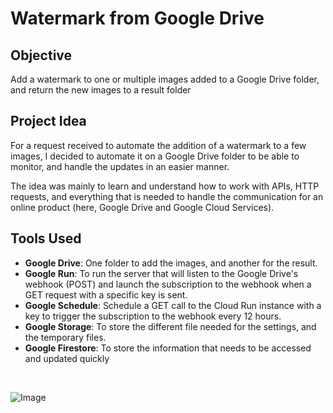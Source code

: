 # Watermark from Google Drive

## Objective

Add a watermark to one or multiple images added to a Google Drive folder, and return the new images to a result folder

## Project Idea

For a request received to automate the addition of a watermark to a few images, I decided to automate it on a Google Drive folder to be able to monitor, and handle the updates in an easier manner. <p>
The idea was mainly to learn and understand how to work with APIs, HTTP requests, and everything that is needed to handle the communication for an online product (here, Google Drive and Google Cloud Services).

## Tools Used

- **Google Drive**: One folder to add the images, and another for the result.
- **Google Run**: To run the server that will listen to the Google Drive's webhook (POST) and launch the subscription to the webhook when a GET request with a specific key is sent.
- **Google Schedule**: Schedule a GET call to the Cloud Run instance with a key to trigger the subscription to the webhook every 12 hours.
- **Google Storage**: To store the different file needed for the settings, and the temporary files.
- **Google Firestore**: To store the information that needs to be accessed and updated quickly

<br/>

![Image](/watermark-gdrive/watermark-gdrive.drawio.png)


